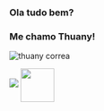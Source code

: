 
### Ola tudo bem?
### Me chamo Thuany!
![thuany correa](https://github-readme-stats.vercel.app/api?username=thuanycorrea&show_icons=true&theme=onedark)
<div>
<img src="https://github-readme-stats.vercel.app/api/top-langs/?username=thuanycorrea&layout=compact"
---
## Contato
<a href="www.linkedin.com/in/
thuany-correa-leite-2a40822a7">
<img src="https://cdn.jsdelivr.net/gh/devicons/devicon/icons/linkedin/linkedin-original.svg" align="center" heigth="50" width="60">
    
